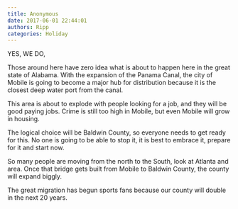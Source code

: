 ```yaml
---
title: Anonymous
date: 2017-06-01 22:44:01
authors: Ripp
categories: Holiday
---
```


 YES, WE DO, 

Those around here have zero idea what is about to happen here in the great state of Alabama. With the expansion of the Panama Canal, the city of Mobile is going to become a major hub for distribution because it is the closest deep water port from the canal.

This area is about to explode with people looking for a job, and they will be good paying jobs. Crime is still too high in Mobile, but even Mobile will grow in housing. 

The logical choice will be Baldwin County, so everyone needs to get ready for this. No one is going to be able to stop it, it is best to embrace it, prepare for it and start now.

So many people are moving from the north to the South, look at Atlanta and area. Once that bridge gets built from Mobile to Baldwin County, the county will expand biggly.

The great migration has begun sports fans because our county will double in the next 20 years.